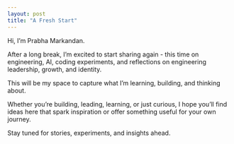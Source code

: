 ```yaml
---
layout: post
title: "A Fresh Start"
---
```


Hi, I’m Prabha Markandan. 

After a long break, I’m excited to start sharing again - this time on engineering, AI, coding experiments, and reflections on engineering leadership, growth, and identity.

This will be my space to capture what I’m learning, building, and thinking about. 

Whether you’re building, leading, learning, or just curious, I hope you’ll find ideas here that spark inspiration or offer something useful for your own journey.

Stay tuned for stories, experiments, and insights ahead.

